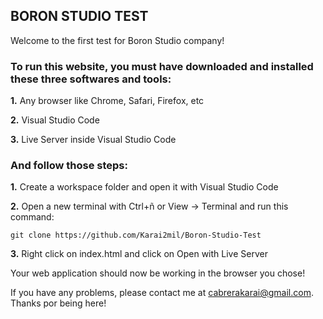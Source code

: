 ## BORON STUDIO TEST

Welcome to the first test for Boron Studio company! 

### To run this website, you must have downloaded and installed these three softwares and tools:

**1.** Any browser like Chrome, Safari, Firefox, etc

**2.** Visual Studio Code

**3.** Live Server inside Visual Studio Code

### And follow those steps:

**1.** Create a workspace folder and open it with Visual Studio Code

 **2.** Open a new terminal with Ctrl+ñ or View -> Terminal and run this command:

    git clone https://github.com/Karai2mil/Boron-Studio-Test

**3.** Right click on index.html and click on Open with Live Server

Your web application should now be working in the browser you chose!

If you have any problems, please contact me at cabrerakarai@gmail.com. Thanks por being here! 
